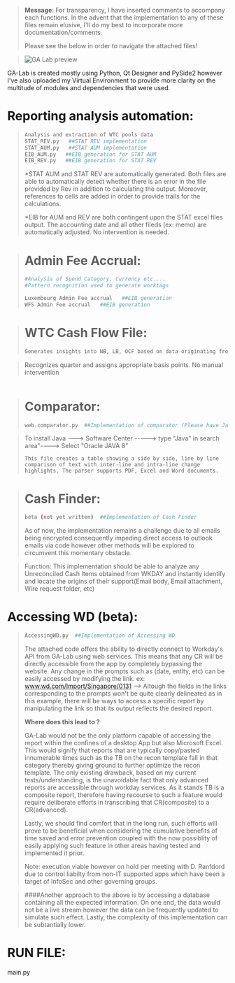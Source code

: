 

> **Message**: For transparency, I have inserted comments to accompany each functions. In the advent that the implementation to any of these files remain elusive, I'll do my best to incorporate more documentation/comments.
> 
> Please see the below in order to navigate the attached files!

>![GA Lab preview](https://user-images.githubusercontent.com/56465638/122435636-2a67ed80-cf66-11eb-81e4-a8986b4d0852.jpg)


GA-Lab is created mostly using Python, Qt Designer and PySide2 however I've also uploaded my Virtual Environment to provide more clarity on the multitude of modules and dependencies that were used.

# Reporting analysis automation:
> ```sh
> Analysis and extraction of WTC pools data
> STAT_REV.py   ##STAT REV implementation 
> STAT_AUM.py   ##STAT AUM implementation
> EIB_AUM.py   ##EIB generation for STAT AUM 
> EIB_REV.py   ##EIB generation for STAT REV
> ```
>*STAT AUM and STAT REV are automatically generated. Both files are able to automatically detect whether there is an error in the file provided by Rev in addition to calculating the output. Moreover, references to cells are added in order to provide trails for the calculations.
>
> *EIB for AUM and REV are both contingent upon the STAT excel files output. The accounting date and all other fileds (ex: memo) are automatically adjusted. No intervention is needed.

> # Admin Fee Accrual:
> ```sh
> #Analysis of Spend Category, Currency etc....
> #Pattern recognition used to generate worktags
> 
> Luxembourg Admin Fee accrual   ##EIB generation
> WFS Admin Fee accrual   ##EIB generation
> ```

> # WTC Cash Flow File:
> ```sh
> Generates insights into NB, LB, OCF based on data originating from Revport

>Recognizes quarter and assigns appropriate basis points. No manual intervention

> ```

> # Comparator:
> ```sh
> web.comparator.py  ##Implementation of comparator (Please have Java installed for use)
> 

> To install Java ---> Software Center -----> type "Java" in search area"----> Select "Oracle JAVA 8"
> 
> ```
> This file creates a table showing a side by side, line by line comparison of text with inter-line and intra-line change highlights. The parser supports PDF, Excel and Word documents.
> 

>  # Cash Finder:
> ```sh
> beta (not yet written)  ##Implementation of Cash Finder 
> 
> ```
>As of now, the implementation remains a challenge due to all emails being encrypted consequently impeding direct access to outlook emails via code however other methods will be explored to circumvent this momentary obstacle.  

> Function: This implementation should be able to analyze any Unreconciled Cash Items obtained from WKDAY and instantly identify and locate the origins of their support(Email body, Email attachment, Wire request folder, etc)
> 
# Accessing WD (beta):
> ```sh
> AccessingWD.py  ##Implementation of Accessing WD
> 
> ```
> The attached code offers the ability to directly connect to Workday's API from GA-Lab using web services. This means that any CR will be directly accessible from the app by completely bypassing the website. Any change in the prompts such as (date, entity, etc) can be easily accessed by modifying the link. 
> ex: www.wd.com/Import/Singapore/0131 --> Altough the fields in the links corresponding to the prompts won't be quite clearly delineated as in this example, there will be ways to access a specific report by manipulating the link so that its output reflects the desired report.
> 
> **Where does this lead to ?** 
> 
> GA-Lab would not be the only platform capable of accessing the report within the confines of a desktop App but also Microsoft Excel. This would signify that reports that are typically copy/pasted innumerable times such as the TB on the recon template fall in that category thereby giving ground to further optimize the recon template. The only existing drawback, based on my current tests/understanding, is the unavoidable fact that only advanced reports are accessible through workday services. As it stands TB is a composite report, therefore having recourse to such a feature would require deliberate efforts in transcribing that CR(composite) to a CR(advanced).
> 
> Lastly, we should find comfort that in the long run, such efforts will prove to be beneficial when considering the cumulative benefits of time saved and error prevention coupled with the now possiblity of easily applying such feature in other areas having tested and implemented it prior. 
> 
> 
> Note: execution viable however on hold per meeting with D. Ranfdord due to control liabilty from non-IT supported apps which have been a target of InfoSec and other governing groups.

>####Another approach to the above is by accessing a database containing all the expected information. On one end, the data would not be a live stream however the data can be frequently updated to simulate such effect. Lastly, the complexity of this implementation can be subtantially lower. 

# RUN FILE:
main.py



